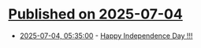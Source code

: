 # [Published on 2025-07-04](index.md)

* [2025-07-04, 05:35:00](https://soylentnews.org/meta/article.pl?sid=25/07/04/0527252&from=rss) - [Happy Independence Day !!!](https://soylentnews.org/meta/article.pl?sid=25/07/04/0527252&from=rss)

